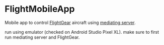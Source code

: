 # FlightMobileApp

Mobile app to control [FlightGear](https://www.flightgear.org/download/) aircraft using [mediating server](https://github.com/Alonsho/FlightMobileServer).

run using emulator (checked on Android Studio Pixel XL). make sure to first run mediating server and FlightGear.
